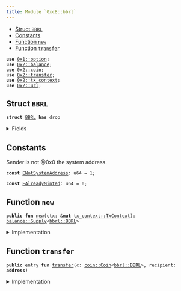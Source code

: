 ```yaml
---
title: Module `0xc8::bbrl`
---
```




-  [Struct `BBRL`](#0xc8_bbrl_BBRL)
-  [Constants](#@Constants_0)
-  [Function `new`](#0xc8_bbrl_new)
-  [Function `transfer`](#0xc8_bbrl_transfer)


<pre><code><b>use</b> <a href="../move-stdlib/option.md#0x1_option">0x1::option</a>;
<b>use</b> <a href="../sui-framework/balance.md#0x2_balance">0x2::balance</a>;
<b>use</b> <a href="../sui-framework/coin.md#0x2_coin">0x2::coin</a>;
<b>use</b> <a href="../sui-framework/transfer.md#0x2_transfer">0x2::transfer</a>;
<b>use</b> <a href="../sui-framework/tx_context.md#0x2_tx_context">0x2::tx_context</a>;
<b>use</b> <a href="../sui-framework/url.md#0x2_url">0x2::url</a>;
</code></pre>



<a name="0xc8_bbrl_BBRL"></a>

## Struct `BBRL`



<pre><code><b>struct</b> <a href="../bfc-system/bbrl.md#0xc8_bbrl_BBRL">BBRL</a> <b>has</b> drop
</code></pre>



<details>
<summary>Fields</summary>


<dl>
<dt>
<code>dummy_field: bool</code>
</dt>
<dd>

</dd>
</dl>


</details>

<a name="@Constants_0"></a>

## Constants


<a name="0xc8_bbrl_ENotSystemAddress"></a>

Sender is not @0x0 the system address.


<pre><code><b>const</b> <a href="../bfc-system/bbrl.md#0xc8_bbrl_ENotSystemAddress">ENotSystemAddress</a>: u64 = 1;
</code></pre>



<a name="0xc8_bbrl_EAlreadyMinted"></a>



<pre><code><b>const</b> <a href="../bfc-system/bbrl.md#0xc8_bbrl_EAlreadyMinted">EAlreadyMinted</a>: u64 = 0;
</code></pre>



<a name="0xc8_bbrl_new"></a>

## Function `new`



<pre><code><b>public</b> <b>fun</b> <a href="../bfc-system/bbrl.md#0xc8_bbrl_new">new</a>(ctx: &<b>mut</b> <a href="../sui-framework/tx_context.md#0x2_tx_context_TxContext">tx_context::TxContext</a>): <a href="../sui-framework/balance.md#0x2_balance_Supply">balance::Supply</a>&lt;<a href="../bfc-system/bbrl.md#0xc8_bbrl_BBRL">bbrl::BBRL</a>&gt;
</code></pre>



<details>
<summary>Implementation</summary>


<pre><code><b>public</b> <b>fun</b> <a href="../bfc-system/bbrl.md#0xc8_bbrl_new">new</a>(ctx: &<b>mut</b> TxContext): Supply&lt;<a href="../bfc-system/bbrl.md#0xc8_bbrl_BBRL">BBRL</a>&gt; {
    <b>assert</b>!(<a href="../sui-framework/tx_context.md#0x2_tx_context_sender">tx_context::sender</a>(ctx) == @0x0, <a href="../bfc-system/bbrl.md#0xc8_bbrl_ENotSystemAddress">ENotSystemAddress</a>);
    <b>assert</b>!(<a href="../sui-framework/tx_context.md#0x2_tx_context_epoch">tx_context::epoch</a>(ctx) == 0, <a href="../bfc-system/bbrl.md#0xc8_bbrl_EAlreadyMinted">EAlreadyMinted</a>);
    <b>let</b> (cap, metadata) = <a href="../sui-framework/coin.md#0x2_coin_create_currency">coin::create_currency</a>(
        <a href="../bfc-system/bbrl.md#0xc8_bbrl_BBRL">BBRL</a> {},
        9,
        b"<a href="../bfc-system/bbrl.md#0xc8_bbrl_BBRL">BBRL</a>",
        b"Benfen BRL",
        b"",
        <a href="../move-stdlib/option.md#0x1_option_none">option::none</a>(),
        ctx
    );
    <a href="../sui-framework/transfer.md#0x2_transfer_public_freeze_object">transfer::public_freeze_object</a>(metadata);
    <a href="../sui-framework/coin.md#0x2_coin_treasury_into_supply">coin::treasury_into_supply</a>(cap)
}
</code></pre>



</details>

<a name="0xc8_bbrl_transfer"></a>

## Function `transfer`



<pre><code><b>public</b> entry <b>fun</b> <a href="../sui-framework/transfer.md#0x2_transfer">transfer</a>(c: <a href="../sui-framework/coin.md#0x2_coin_Coin">coin::Coin</a>&lt;<a href="../bfc-system/bbrl.md#0xc8_bbrl_BBRL">bbrl::BBRL</a>&gt;, recipient: <b>address</b>)
</code></pre>



<details>
<summary>Implementation</summary>


<pre><code><b>public</b> entry <b>fun</b> <a href="../sui-framework/transfer.md#0x2_transfer">transfer</a>(c: <a href="../sui-framework/coin.md#0x2_coin_Coin">coin::Coin</a>&lt;<a href="../bfc-system/bbrl.md#0xc8_bbrl_BBRL">BBRL</a>&gt;, recipient: <b>address</b>) {
    <a href="../sui-framework/transfer.md#0x2_transfer_public_transfer">transfer::public_transfer</a>(c, recipient)
}
</code></pre>



</details>
